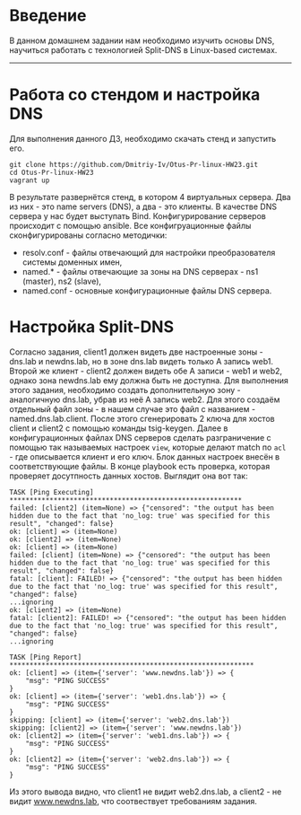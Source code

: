 # **Введение**

В данном домашнем задании нам необходимо изучить основы DNS, научиться работать с технологией Split-DNS в Linux-based системах.

---

# Работа со стендом и настройка DNS
Для выполнения данного ДЗ, необходимо скачать стенд и запустить его.
```
git clone https://github.com/Dmitriy-Iv/Otus-Pr-linux-HW23.git
cd Otus-Pr-linux-HW23
vagrant up
```
В результате развернётся стенд, в котором 4 виртуальных сервера. Два из них - это name servers (DNS), а два - это клиенты. В качестве DNS сервера у нас будет выступать Bind.
Конфигурирование серверов происходит с помощью ansible. Все конфигруационные файлы сконфигурированы согласно методички:
- resolv.conf - файлы отвечающий для настройки преобразователя системы доменных имен,
- named.* - файлы отвечающие за зоны на DNS серверах - ns1 (master), ns2 (slave),
- named.conf - основные конфигурационные файлы DNS сервера.

# Настройка Split-DNS
Согласно задания, client1 должен видеть две настроенные зоны - dns.lab и newdns.lab, но в зоне dns.lab видеть только A запись web1. Второй же клиент - client2 должен видеть обе A записи - web1 и web2, однако зона newdns.lab ему должна быть не доступна.
Для выполнения этого задания, необходимо создать дополнительную зону  - аналогичную dns.lab, убрав из неё A запись web2. Для этого создаём отдельный файл зоны - в нашем случае это файл с названием - named.dns.lab.client.
После этого сгенерировать 2 ключа для хостов client и client2 с помощью команды tsig-keygen.
Далее в конфигурационных файлах DNS серверов сделать разграничение с помощью так называемых настроек `view`, которые делают match по `acl` - где описывается клиент и его ключ.
Блок данных настроек внесён в соответствующие файлы. 
В конце playbook есть проверка, которая проверяет досутпность данных хостов. Выглядит она вот так: 
```
TASK [Ping Executing] **********************************************************
failed: [client2] (item=None) => {"censored": "the output has been hidden due to the fact that 'no_log: true' was specified for this result", "changed": false}
ok: [client] => (item=None)
ok: [client2] => (item=None)
ok: [client] => (item=None)
failed: [client] (item=None) => {"censored": "the output has been hidden due to the fact that 'no_log: true' was specified for this result", "changed": false}
fatal: [client]: FAILED! => {"censored": "the output has been hidden due to the fact that 'no_log: true' was specified for this result", "changed": false}
...ignoring
ok: [client2] => (item=None)
fatal: [client2]: FAILED! => {"censored": "the output has been hidden due to the fact that 'no_log: true' was specified for this result", "changed": false}
...ignoring

TASK [Ping Report] *************************************************************
ok: [client] => (item={'server': 'www.newdns.lab'}) => {
    "msg": "PING SUCCESS"
}
ok: [client] => (item={'server': 'web1.dns.lab'}) => {
    "msg": "PING SUCCESS"
}
skipping: [client] => (item={'server': 'web2.dns.lab'}) 
skipping: [client2] => (item={'server': 'www.newdns.lab'}) 
ok: [client2] => (item={'server': 'web1.dns.lab'}) => {
    "msg": "PING SUCCESS"
}
ok: [client2] => (item={'server': 'web2.dns.lab'}) => {
    "msg": "PING SUCCESS"
}
```
Из этого вывода видно, что client1 не видит web2.dns.lab, а client2 - не видит www.newdns.lab, что соотвествует требованиям задания.
